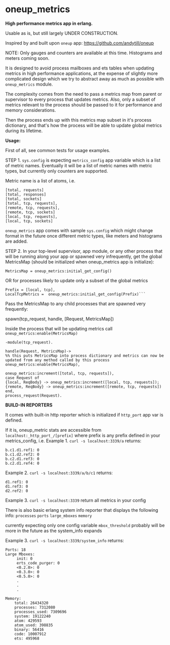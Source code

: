 # oneup_metrics

**High performance metrics app in erlang.**

Usable as is, but still largely UNDER CONSTRUCTION.  

Inspired by and built upon `oneup` app: https://github.com/andytill/oneup

NOTE: Only gauges and counters are available at this time.  Histograms and meters coming soon. 

It is designed to avoid process mailboxes and ets tables when updating metrics in high performance applications, 
at the expense of slightly more complicated design which we try to abstract away as much as possible with `oneup_metrics` module.

The complexity comes from the need to pass a metrics map from parent or supervisor to every process that updates metrics.
Also, only a subset of metrics relevant to the process should be passed to it for performance and memory considerations.  

Then the process ends up with this metrics map subset in it's process dictionary, and that's how the process will be able to update global metrics during its lifetime.
 
**Usage:**

First of all, see common tests for usage examples.

STEP 1. 
`sys.config` is expecting `metrics_config` app variable which is a list of metric names. 
Eventually it will be a list of metric names with metric types, but currently only counters are supported. 

Metric name is a list of atoms, i.e.
```
[total, requests]
[total, responses]
[total, sockets]
[total, tcp, requests],
[remote, tcp, requests],
[remote, tcp, sockets]
[local, tcp, requests],
[local, tcp, sockets]
```

`oneup_metrics` app comes with sample `sys.config` which might change format in the future once different metric types, like meters and histograms are added.

STEP 2. 
In your top-level supervisor, app module, or any other process that will be running along your app or spawned very infrequently, get the global MetricsMap (should be initialized when oneup_metrics app is initialize):

```MetricsMap = oneup_metrics:initial_get_config()```

OR for processes likely to update only a subset of the global metrics

```
Prefix = [local, tcp],
LocalTcpMetrics =  oneup_metrics:initial_get_config(Prefix)```
````

Pass the MetricsMap to any child processes that are spawned very frequently:

spawn(tcp_request, handle, [Request, MetricsMap])  

Inside the process that will be updating metrics call  `oneup_metrics:enable(MetricsMap)`
```
-module(tcp_request).

handle(Request, MetricsMap)->
%% this puts MetricsMap into process dictionary and metrics can now be updated from any method called by this process
oneup_metrics:enable(MetricsMap),  

oneup_metrics:increment([total, tcp, requests]),
case Request of 
{local, ReqBody} -> oneup_metrics:increment([local, tcp, requests]);
{remote, ReqBody} -> oneup_metrics:increment([remote, tcp, requests])
end,
process_request(Request).
```



**BUILD-IN REPORTERS**

It comes with built-in http reporter which is initialized if `http_port` app var is defined.   

If it is, oneup_metric stats are accessible from `localhost:_http_port_/[prefix]` where prefix is any prefix defined in your metrics_config, i.e.
Example 1. 
`curl -s localhost:3339/a`
returns:
```
b.c1.d1.ref1: 0
b.c1.d2.ref2: 0
b.c2.d1.ref3: 0
b.c2.d1.ref4: 0
```

Example 2. 
`curl -s localhost:3339/a/b/c1`
returns:
```
d1.ref1: 0
d1.ref3: 0
d2.ref2: 0
```

Example 3. 
`curl -s localhost:3339`  return all metrics in your config


There is also basic erlang system info reporter that displays the following info:
`processes`
`ports`
`large_mboxes`
`memory` 

currently expecting only one config variable `mbox_threshold` 
probably will be more in the future as the system_info expands

Example 3. 
`curl -s localhost:3339/system_info`
returns:

```Processes: 116
Ports: 18
Large Mboxes:
     init: 0
     erts_code_purger: 0
     <0.2.0>: 0
     <0.3.0>: 0
     <0.5.0>: 0
     .
     .
     .

Memory:
    total: 26434320
    processes: 7312080
    processes_used: 7309696
    system: 19122240
    atom: 429593
    atom_used: 398835
    binary: 56416
    code: 10007912
    ets: 495968
```







